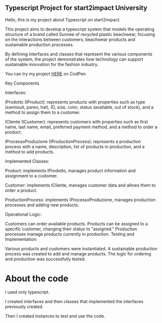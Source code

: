 ## Typescript Project for start2impact University

Hello, this is my project about Typescript on start2impact.

This project aims to develop a typescript system that models the operating structure of a brand called Sunnee
of recycled plastic beachwear, focusing on the interactions between customers, beachwear products and sustainable production processes.

By defining interfaces and classes that represent the various components of the system, the project demonstrates how technology can support sustainable innovation for the fashion industry.

You can try my project <a href="https://codepen.io/RiccardoAD/pen/KKONVxE?editors=1111">HERE</a> on CodPen.

Key Components

Interfaces:

IProdotto (IProduct): represents products with properties such as type (swimsuit, pareo, hat), ID, size, color, status (available, out of stock), and a method to assign them to a customer.

ICliente (ICustomer): represents customers with properties such as first name, last name, email, preferred payment method, and a method to order a product.

IProcessoProduzione (IProductionProcess): represents a production process with a name, description, list of products in production, and a method to add products.

Implemented Classes:

Product: implements IProdotto, manages product information and assignment to a customer.

Customer: implements ICliente, manages customer data and allows them to order a product.

ProductionProcess: implements IProcessoProduzione, manages production processes and adding new products.

Operational Logic:

Customers can order available products.
Products can be assigned to a specific customer, changing their status to "assigned."
Production processes manage products currently in production.
Testing and Implementation:

Various products and customers were instantiated.
A sustainable production process was created to add and manage products.
The logic for ordering and production was successfully tested.

# About the code

I used only typescript.

I created interfaces and then classes that implemented the interfaces previously created.

Then I created instances to test and use the code.
